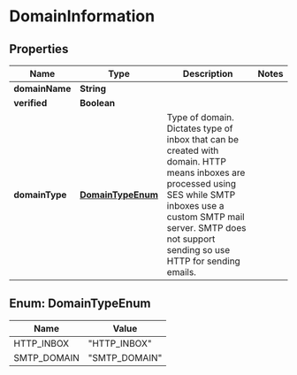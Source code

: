 

# DomainInformation


## Properties

| Name | Type | Description | Notes |
|------------ | ------------- | ------------- | -------------|
|**domainName** | **String** |  |  |
|**verified** | **Boolean** |  |  |
|**domainType** | [**DomainTypeEnum**](#DomainTypeEnum) | Type of domain. Dictates type of inbox that can be created with domain. HTTP means inboxes are processed using SES while SMTP inboxes use a custom SMTP mail server. SMTP does not support sending so use HTTP for sending emails. |  |



## Enum: DomainTypeEnum

| Name | Value |
|---- | -----|
| HTTP_INBOX | &quot;HTTP_INBOX&quot; |
| SMTP_DOMAIN | &quot;SMTP_DOMAIN&quot; |



